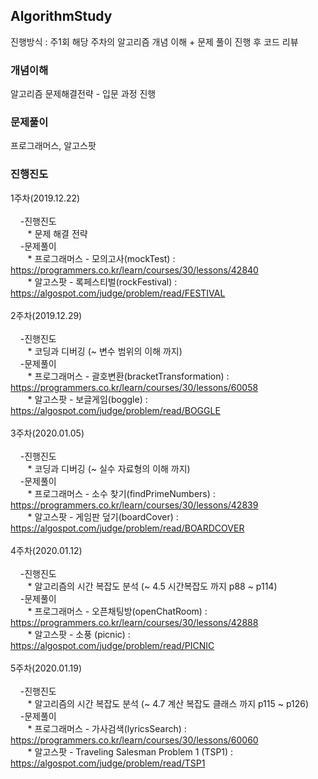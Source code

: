 ## AlgorithmStudy
진행방식 : 주1회 해당 주차의 알고리즘 개념 이해 + 문제 풀이 진행 후 코드 리뷰

### 개념이해
알고리즘 문제해결전략 - 입문 과정 진행

### 문제풀이
프로그래머스, 알고스팟

### 진행진도
1주차(2019.12.22)<br><br>
&nbsp;&nbsp;&nbsp;&nbsp;-진행진도<br>
&nbsp;&nbsp;&nbsp;&nbsp;&nbsp;&nbsp;&nbsp;* 문제 해결 전략<br>
&nbsp;&nbsp;&nbsp;&nbsp;-문제풀이<br>
&nbsp;&nbsp;&nbsp;&nbsp;&nbsp;&nbsp;&nbsp;* 프로그래머스 - 모의고사(mockTest) : https://programmers.co.kr/learn/courses/30/lessons/42840 <br>
&nbsp;&nbsp;&nbsp;&nbsp;&nbsp;&nbsp;&nbsp;* 알고스팟 - 록페스티벌(rockFestival) : https://algospot.com/judge/problem/read/FESTIVAL <br><br>
2주차(2019.12.29)<br><br>
&nbsp;&nbsp;&nbsp;&nbsp;-진행진도<br>
&nbsp;&nbsp;&nbsp;&nbsp;&nbsp;&nbsp;&nbsp;* 코딩과 디버깅 (~ 변수 범위의 이해 까지)<br>
&nbsp;&nbsp;&nbsp;&nbsp;-문제풀이<br>
&nbsp;&nbsp;&nbsp;&nbsp;&nbsp;&nbsp;&nbsp;* 프로그래머스 - 괄호변환(bracketTransformation) : https://programmers.co.kr/learn/courses/30/lessons/60058 <br>
&nbsp;&nbsp;&nbsp;&nbsp;&nbsp;&nbsp;&nbsp;* 알고스팟 - 보글게임(boggle) : https://algospot.com/judge/problem/read/BOGGLE <br><br>
3주차(2020.01.05)<br><br>
&nbsp;&nbsp;&nbsp;&nbsp;-진행진도<br>
&nbsp;&nbsp;&nbsp;&nbsp;&nbsp;&nbsp;&nbsp;* 코딩과 디버깅 (~ 실수 자료형의 이해 까지)<br>
&nbsp;&nbsp;&nbsp;&nbsp;-문제풀이<br>
&nbsp;&nbsp;&nbsp;&nbsp;&nbsp;&nbsp;&nbsp;* 프로그래머스 - 소수 찾기(findPrimeNumbers) : https://programmers.co.kr/learn/courses/30/lessons/42839 <br>
&nbsp;&nbsp;&nbsp;&nbsp;&nbsp;&nbsp;&nbsp;* 알고스팟 - 게임판 덮기(boardCover) : https://algospot.com/judge/problem/read/BOARDCOVER <br><br>
4주차(2020.01.12)<br><br>
&nbsp;&nbsp;&nbsp;&nbsp;-진행진도<br>
&nbsp;&nbsp;&nbsp;&nbsp;&nbsp;&nbsp;&nbsp;* 알고리즘의 시간 복잡도 분석 (~ 4.5 시간복잡도 까지 p88 ~ p114)<br>
&nbsp;&nbsp;&nbsp;&nbsp;-문제풀이<br>
&nbsp;&nbsp;&nbsp;&nbsp;&nbsp;&nbsp;&nbsp;* 프로그래머스 - 오픈채팅방(openChatRoom) : https://programmers.co.kr/learn/courses/30/lessons/42888 <br>
&nbsp;&nbsp;&nbsp;&nbsp;&nbsp;&nbsp;&nbsp;* 알고스팟 - 소풍 (picnic) : https://algospot.com/judge/problem/read/PICNIC <br><br>
5주차(2020.01.19)<br><br>
&nbsp;&nbsp;&nbsp;&nbsp;-진행진도<br>
&nbsp;&nbsp;&nbsp;&nbsp;&nbsp;&nbsp;&nbsp;* 알고리즘의 시간 복잡도 분석 (~ 4.7 계산 복잡도 클래스 까지 p115 ~ p126)<br>
&nbsp;&nbsp;&nbsp;&nbsp;-문제풀이<br>
&nbsp;&nbsp;&nbsp;&nbsp;&nbsp;&nbsp;&nbsp;* 프로그래머스 - 가사검색(lyricsSearch) : https://programmers.co.kr/learn/courses/30/lessons/60060 <br>
&nbsp;&nbsp;&nbsp;&nbsp;&nbsp;&nbsp;&nbsp;* 알고스팟 - Traveling Salesman Problem 1 (TSP1) : https://algospot.com/judge/problem/read/TSP1 <br><br>
